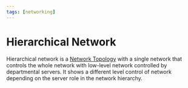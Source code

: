 ```yaml
---
tags: [networking]
---
```


# Hierarchical Network

Hierarchical network is a [Network Topology](202304211303.md) with a single
network that controls the whole network with low-level network controlled by
departmental servers. It shows a different level control of network depending on
the server role in the network hierarchy.
